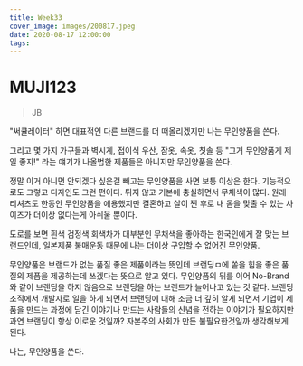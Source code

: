 ```yaml
---
title: Week33
cover_image: images/200817.jpeg
date: 2020-08-17 12:00:00
tags:
---
```


# MUJI123

> JB

"써큘레이터" 하면 대표적인 다른 브랜드를 더 떠올리겠지만 나는 무인양품을 쓴다.

그리고 몇 가지 가구들과 벽시계, 접이식 우산, 잠옷, 속옷, 칫솔 등 "그거 무인양품게 제일 좋지!" 라는 얘기가 나올법한 제품들은 아니지만 무인양품을 쓴다.

정말 이거 아니면 안되겠다 싶은걸 빼고는 무인양품을 사면 보통 이상은 한다. 기능적으로도 그렇고 디자인도 그런 편이다. 튀지 않고 기본에 충실하면서 무채색이 많다. 원래 티셔츠도 한동안 무인양품을 애용했지만 결혼하고 살이 찐 후로 내 몸을 맞출 수 있는 사이즈가 더이상 없다는게 아쉬울 뿐이다.

도로를 보면 흰색 검정색 회색차가 대부분인 무채색을 좋아하는 한국인에게 잘 맞는 브랜드인데, 일본제품 불매운동 때문에 나는 더이상 구입할 수 없어진 무인양품.

무인양품은 브랜드가 없는 품질 좋은 제품이라는 뜻인데 브랜딩ㅁ에 쏟을 힘을 좋은 품질의 제품을 제공하는데 쓰겠다는 뜻으로 알고 있다. 무인양품의 뒤를 이어 No-Brand와 같이 브랜딩을 하지 않음으로 브랜딩을 하는 브랜드가 늘어나고 있는 것 같다. 브랜딩 조직에서 개발자로 일을 하게 되면서 브랜딩에 대해 조금 더 깊히 알게 되면서 기업이 제품을 만드는 과정에 담긴 이야기나 만드는 사람들의 신념을 전하는 이야기가 필요하지만 과연 브랜딩이 항상 이로운 것일까? 자본주의 사회가 만든 불필요한것일까 생각해보게 된다.

나는, 무인양품을 쓴다.
